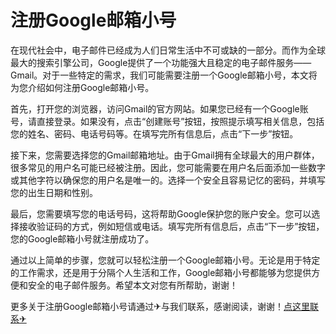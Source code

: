 # 注册Google邮箱小号

在现代社会中，电子邮件已经成为人们日常生活中不可或缺的一部分。而作为全球最大的搜索引擎公司，Google提供了一个功能强大且稳定的电子邮件服务——Gmail。对于一些特定的需求，我们可能需要注册一个Google邮箱小号，本文将为您介绍如何注册Google邮箱小号。

首先，打开您的浏览器，访问Gmail的官方网站。如果您已经有一个Google账号，请直接登录。如果没有，点击“创建账号”按钮，按照提示填写相关信息，包括您的姓名、密码、电话号码等。在填写完所有信息后，点击“下一步”按钮。

接下来，您需要选择您的Gmail邮箱地址。由于Gmail拥有全球最大的用户群体，很多常见的用户名可能已经被注册。因此，您可能需要在用户名后面添加一些数字或其他字符以确保您的用户名是唯一的。选择一个安全且容易记忆的密码，并填写您的出生日期和性别。

最后，您需要填写您的电话号码，这将帮助Google保护您的账户安全。您可以选择接收验证码的方式，例如短信或电话。填写完所有信息后，点击“下一步”按钮，您的Google邮箱小号就注册成功了。

通过以上简单的步骤，您就可以轻松注册一个Google邮箱小号。无论是用于特定的工作需求，还是用于分隔个人生活和工作，Google邮箱小号都能够为您提供方便和安全的电子邮件服务。希望本文对您有所帮助，谢谢！

更多关于注册Google邮箱小号请通过✈与我们联系，感谢阅读，谢谢！[点这里联系✈](https://ss.k02.cc)